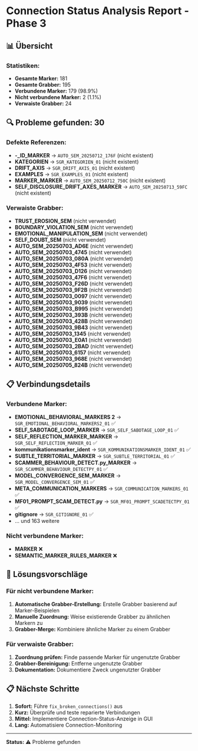 
# Connection Status Analysis Report - Phase 3

## 📊 Übersicht

### Statistiken:
- **Gesamte Marker:** 181
- **Gesamte Grabber:** 195
- **Verbundene Marker:** 179 (98.9%)
- **Nicht verbundene Marker:** 2 (1.1%)
- **Verwaiste Grabber:** 24

## 🔍 Probleme gefunden: 30

### Defekte Referenzen:
- **-_ID_MARKER** → `AUTO_SEM_20250712_176F` (nicht existent)
- **KATEGORIEN** → `SGR_KATEGORIEN_01` (nicht existent)
- **DRIFT_AXIS** → `SGR_DRIFT_AXIS_01` (nicht existent)
- **EXAMPLES** → `SGR_EXAMPLES_01` (nicht existent)
- **MARKER_MARKER** → `AUTO_SEM_20250712_750C` (nicht existent)
- **SELF_DISCLOSURE_DRIFT_AXES_MARKER** → `AUTO_SEM_20250713_59FC` (nicht existent)

### Verwaiste Grabber:
- **TRUST_EROSION_SEM** (nicht verwendet)
- **BOUNDARY_VIOLATION_SEM** (nicht verwendet)
- **EMOTIONAL_MANIPULATION_SEM** (nicht verwendet)
- **SELF_DOUBT_SEM** (nicht verwendet)
- **AUTO_SEM_20250703_AD6E** (nicht verwendet)
- **AUTO_SEM_20250703_4745** (nicht verwendet)
- **AUTO_SEM_20250703_080A** (nicht verwendet)
- **AUTO_SEM_20250703_4F53** (nicht verwendet)
- **AUTO_SEM_20250703_D126** (nicht verwendet)
- **AUTO_SEM_20250703_47F6** (nicht verwendet)
- **AUTO_SEM_20250703_F26D** (nicht verwendet)
- **AUTO_SEM_20250703_9F2B** (nicht verwendet)
- **AUTO_SEM_20250703_0097** (nicht verwendet)
- **AUTO_SEM_20250703_9039** (nicht verwendet)
- **AUTO_SEM_20250703_B995** (nicht verwendet)
- **AUTO_SEM_20250703_393B** (nicht verwendet)
- **AUTO_SEM_20250703_428B** (nicht verwendet)
- **AUTO_SEM_20250703_9B43** (nicht verwendet)
- **AUTO_SEM_20250703_1345** (nicht verwendet)
- **AUTO_SEM_20250703_E0A1** (nicht verwendet)
- **AUTO_SEM_20250703_2BAD** (nicht verwendet)
- **AUTO_SEM_20250703_6157** (nicht verwendet)
- **AUTO_SEM_20250703_968E** (nicht verwendet)
- **AUTO_SEM_20250705_824B** (nicht verwendet)

## 📋 Verbindungsdetails

### Verbundene Marker:
- **EMOTIONAL_BEHAVIORAL_MARKERS 2** → `SGR_EMOTIONAL_BEHAVIORAL_MARKERS2_01` ✅
- **SELF_SABOTAGE_LOOP_MARKER** → `SGR_SELF_SABOTAGE_LOOP_01` ✅
- **SELF_REFLECTION_MARKER_MARKER** → `SGR_SELF_REFLECTION_MARKER_01` ✅
- **kommunikationsmarker_ident** → `SGR_KOMMUNIKATIONSMARKER_IDENT_01` ✅
- **SUBTLE_TERRITORIAL_MARKER** → `SGR_SUBTLE_TERRITORIAL_01` ✅
- **SCAMMER_BEHAVIOUR_DETECT.py_MARKER** → `SGR_SCAMMER_BEHAVIOUR_DETECTPY_01` ✅
- **MODEL_CONVERGENCE_SEM_MARKER** → `SGR_MODEL_CONVERGENCE_SEM_01` ✅
- **META_COMMUNICATION_MARKERS** → `SGR_COMMUNICATION_MARKERS_01` ✅
- **MF01_PROMPT_SCAM_DETECT.py** → `SGR_MF01_PROMPT_SCADETECTPY_01` ✅
- **gitignore** → `SGR_GITIGNORE_01` ✅
- ... und 163 weitere

### Nicht verbundene Marker:
- **MARKER** ❌
- **SEMANTIC_MARKER_RULES_MARKER** ❌

## 🔧 Lösungsvorschläge

### Für nicht verbundene Marker:
1. **Automatische Grabber-Erstellung:** Erstelle Grabber basierend auf Marker-Beispielen
2. **Manuelle Zuordnung:** Weise existierende Grabber zu ähnlichen Markern zu
3. **Grabber-Merge:** Kombiniere ähnliche Marker zu einem Grabber

### Für verwaiste Grabber:
1. **Zuordnung prüfen:** Finde passende Marker für ungenutzte Grabber
2. **Grabber-Bereinigung:** Entferne ungenutzte Grabber
3. **Dokumentation:** Dokumentiere Zweck ungenutzter Grabber

## 📋 Nächste Schritte

1. **Sofort:** Führe `fix_broken_connections()` aus
2. **Kurz:** Überprüfe und teste reparierte Verbindungen
3. **Mittel:** Implementiere Connection-Status-Anzeige in GUI
4. **Lang:** Automatisiere Connection-Monitoring

---

**Status:** ⚠️ Probleme gefunden
